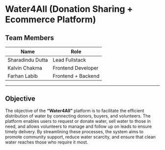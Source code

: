 # Water4All (Donation Sharing + Ecommerce Platform)

## Team Members

| Name               | Role                  |
|-------------------|---------------------|
| Sharadindu Dutta  | Lead Fullstack       |
| Kalvin Chakma     | Frontend Developer   |
| Farhan Labib      | Frontend + Backend   |

---

## **Objective**
The objective of the **“Water4All”** platform is to facilitate the efficient distribution of water by connecting donors, buyers, and volunteers. The platform enables users to request or donate water, sell water to those in need, and allows volunteers to manage and follow up on leads to ensure timely delivery. By streamlining these processes, the system aims to promote community support, reduce water scarcity, and ensure that clean water reaches those who require it most.
